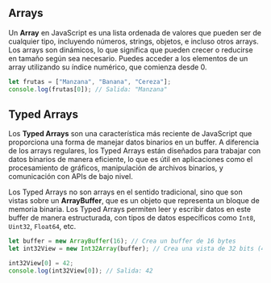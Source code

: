## Arrays
Un **Array** en JavaScript es una lista ordenada de valores que pueden ser de cualquier tipo, incluyendo números, strings, objetos, e incluso otros arrays. Los arrays son dinámicos, lo que significa que pueden crecer o reducirse en tamaño según sea necesario. Puedes acceder a los elementos de un array utilizando su índice numérico, que comienza desde 0.

```js
let frutas = ["Manzana", "Banana", "Cereza"];
console.log(frutas[0]); // Salida: "Manzana"
```

## Typed Arrays
Los **Typed Arrays** son una característica más reciente de JavaScript que proporciona una forma de manejar datos binarios en un buffer. A diferencia de los arrays regulares, los Typed Arrays están diseñados para trabajar con datos binarios de manera eficiente, lo que es útil en aplicaciones como el procesamiento de gráficos, manipulación de archivos binarios, y comunicación con APIs de bajo nivel.

Los Typed Arrays no son arrays en el sentido tradicional, sino que son vistas sobre un **ArrayBuffer**, que es un objeto que representa un bloque de memoria binaria. Los Typed Arrays permiten leer y escribir datos en este buffer de manera estructurada, con tipos de datos específicos como `Int8`, `Uint32`, `Float64`, etc.

```js
let buffer = new ArrayBuffer(16); // Crea un buffer de 16 bytes
let int32View = new Int32Array(buffer); // Crea una vista de 32 bits (4 bytes por elemento)

int32View[0] = 42;
console.log(int32View[0]); // Salida: 42
```

